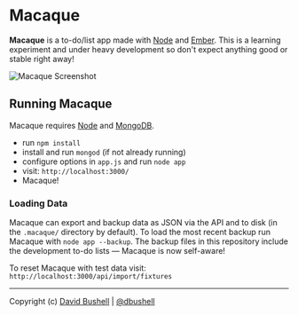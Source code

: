 Macaque
========

**Macaque** is a to-do/list app made with [Node](http://nodejs.org/) and [Ember](http://emberjs.com/). This is a learning experiment and under heavy development so don't expect anything good or stable right away!

![Macaque Screenshot](https://raw.github.com/dbushell/Macaque/master/public/img/screenshot.png)

## Running Macaque

Macaque requires [Node](http://nodejs.org/) and [MongoDB](http://www.mongodb.org/).

* run `npm install`
* install and run `mongod` (if not already running)
* configure options in `app.js` and run `node app`
* visit: `http://localhost:3000/`
* Macaque!

### Loading Data

Macaque can export and backup data as JSON via the API and to disk (in the `.macaque/` directory by default). To load the most recent backup run Macaque with `node app --backup`. The backup files in this repository include the development to-do lists — Macaque is now self-aware!

To reset Macaque with test data visit: `http://localhost:3000/api/import/fixtures`

* * *

Copyright (c) [David Bushell](http://dbushell.com) | [@dbushell](http://twitter.com/dbushell)
